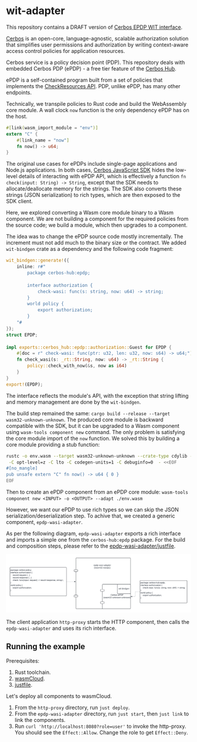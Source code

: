 # wit-adapter

This repository contains a DRAFT version of [Cerbos EPDP WIT interface](wit/policy.wit).

[Cerbos](https://github.com/cerbos/cerbos) is an open-core, language-agnostic, scalable authorization solution that simplifies user permissions and authorization by writing context-aware access control policies for application resources.

Cerbos service is a policy decision point (PDP).
This repository deals with embedded Cerbos PDP (ePDP) - a free tier feature of the [Cerbos Hub](https://hub.cerbos.cloud/).

ePDP is a self-contained program built from a set of policies that implements the [CheckResources API](https://docs.cerbos.dev/cerbos/latest/api/#check-resources).
PDP, unlike ePDP, has many other endpoints.

Technically, we transpile policies to Rust code and build the WebAssembly core module. A wall clock `now` function is the only dependency ePDP has on the host.
```rust
#[link(wasm_import_module = "env")]
extern "C" {
    #[link_name = "now"]
    fn now() -> u64;
}
```

The original use cases for ePDPs include single-page applications and Node.js applications.
In both cases, [Cerbos JavaScript SDK](https://github.com/cerbos/cerbos-sdk-javascript/blob/main/packages/embedded/README.md) hides the low-level details of interacting with ePDP API, which is effectively a function `fn check(input: String) -> String`, except that the SDK needs to allocate/deallocate memory for the strings.
The SDK also converts these strings (JSON serialization) to rich types, which are then exposed to the SDK client.

Here, we explored converting a Wasm core module binary to a Wasm component. We are not building a component for the required policies from the source code; we build a module, which then upgrades to a component.

The idea was to change the ePDP source code mostly incrementally. The increment must not add much to the binary size or the contract.
We added `wit-bindgen` crate as a dependency and the following code fragment:
```rust
wit_bindgen::generate!({
    inline: r#"
        package cerbos-hub:epdp;

        interface authorization {
            check-wasi: func(s: string, now: u64) -> string;
        }
        world policy {
            export authorization;
        }
    "#
});
struct EPDP;

impl exports::cerbos_hub::epdp::authorization::Guest for EPDP {
    #[doc = r" check-wasi: func(ptr: u32, len: u32, now: s64) -> u64;"]
    fn check_wasi(s: _rt::String, now: u64) -> _rt::String {
        policy::check_with_now(&s, now as i64)
    }
}
export!(EPDP);
```
The interface reflects the module's API, with the exception that string lifting and memory management are done by the `wit-bindgen`.

The build step remained the same: `cargo build --release --target wasm32-unknown-unknown`.
The produced core module is backward compatible with the SDK, but it can be upgraded to a Wasm component using `wasm-tools component new` command.
The only problem is satisfying the core module import of the `now` function.
We solved this by building a core module providing a stub function:
```bash
rustc -o env.wasm --target wasm32-unknown-unknown --crate-type cdylib --edition=2021 \
 -C opt-level=z -C lto -C codegen-units=1 -C debuginfo=0  - <<EOF
#[no_mangle]
pub unsafe extern "C" fn now() -> u64 { 0 }
EOF
```

Then to create an ePDP component from an ePDP core module: `wasm-tools component new <INPUT> -o <OUTPUT> --adapt ./env.wasm`

However, we want our ePDP to use rich types so we can skip the JSON serialization/deserialization step. To achive that, we created a generic component, `epdp-wasi-adapter`.

As per the following diagram, `epdp-wasi-adapter` exports a rich interface and imports a simple one from the `cerbos-hub:epdp` package.
For the build and composition steps, please refer to the [epdp-wasi-adapter/justfile](epdp-wasi-adapter/justfile).

![Components](Components.png)

The client application `http-proxy` starts the HTTP component, then calls the `epdp-wasi-adapter` and uses its rich interface.

## Running the example
Prerequisites:
1. Rust toolchain.
2. [wasmCloud](https://wasmcloud.com/docs/installation).
3. [justfile](https://github.com/casey/just).

Let's deploy all components to wasmCloud.
1. From the `http-proxy` directory, run `just deploy`.
2. From the `epdp-wasi-adapter` directory, run `just start`, then `just link` to link the components.
3. Run `curl 'http://localhost:8080?role=user'` to invoke the http-proxy. You should see the `Effect::Allow`. Change the role to get `Effect::Deny`.
